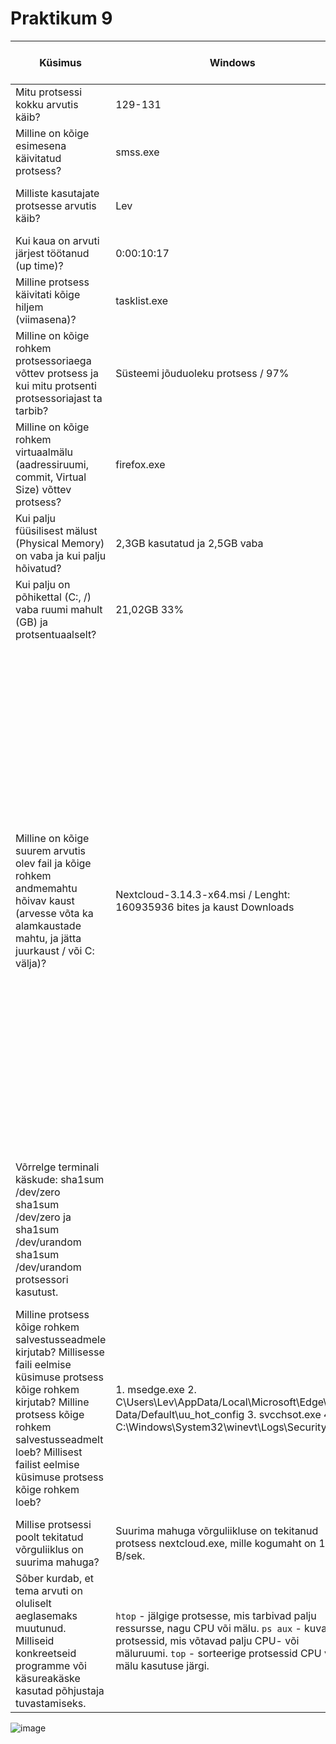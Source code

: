 # Praktikum 9


| Küsimus | Windows | Windowsi kasutatud töörist | Linux | Linuxi käsk
| --- | --- | --- | --- | --- |
| Mitu protsessi kokku arvutis käib? | 129-131 | Win + X -> Tegumihaldur -> Jõudlus | 253 | ps aux \| wc -l |
| Milline on kõige esimesena käivitatud protsess?  | smss.exe | Käsuviip -> tasklist | /sbin/init splash | ps aux --sort=start_time \| head -n 2 |
| Milliste kasutajate protsesse arvutis käib? | Lev | Tegumihaldur -> Kasutajad | lev root avahi syslog message+ systemd+ | ps aux	 |
| Kui kaua on arvuti järjest töötanud (up time)? | 0:00:10:17 | Tegumihaldur -> Jõudlus | 13:15:17 up 9 min,  1 user | uptime |
| Milline protsess käivitati kõige hiljem (viimasena)? | tasklist.exe | Käsuviip -> tasklist | /lib/systemd/ | ps aux --sort=-start_time |
| Milline on kõige rohkem protsessoriaega võttev protsess ja kui mitu protsenti protsessoriajast ta tarbib? | Süsteemi jõuduoleku protsess / 97% | Tegumihaldur -> Üksikasjad -> CPU | systemd-oomd | top |
| Milline on kõige rohkem virtuaalmälu (aadressiruumi, commit, Virtual Size) võttev protsess? | firefox.exe | Tegumihaldur -> Üksikasjad -> Mälu | gnome-shell | top-m |
| Kui palju füüsilisest mälust (Physical Memory) on vaba ja kui palju hõivatud? | 2,3GB kasutatud ja 2,5GB vaba | Tegumihaldur -> Jõudlus -> Mälu | gnome-shell | top -o RES |
| Kui palju on põhikettal (C:, /) vaba ruumi mahult (GB) ja protsentuaalselt? | 21,02GB 33% | Win + X -> Kettahaldus | 1,7GB | free -h|
| Milline on kõige suurem arvutis olev fail ja kõige rohkem andmemahtu hõivav kaust (arvesse võta ka alamkaustade mahtu, ja jätta juurkaust / või C: välja)? | Nextcloud-3.14.3-x64.msi / Lenght: 160935936 bites ja kaust Downloads | Powershell -> Get-ChildItem -Path . -Recurse  Where-Object { -not $_.PSIsContainer }  Sort-Object Length -Descending  Select-Object FullName, Length -First 1  / Get-ChildItem -Path . -Directory -Recurse  ForEach-Object { $_  Add-Member -MemberType NoteProperty -Name Size -Value (Get-ChildItem -Path $_.FullName -Recurse  Where-Object { -not $_.PSIsContainer }  Measure-Object -Property Length -Sum).Sum; $_ } Sort-Object Size -Descending  Select-Object FullName, Size -First 1 | | |
| Võrrelge terminali käskude: sha1sum /dev/zero sha1sum /dev/zero ja sha1sum /dev/urandom sha1sum /dev/urandom protsessori kasutust. |  | | | |
| Milline protsess kõige rohkem salvestusseadmele kirjutab? Millisesse faili eelmise küsimuse protsess kõige rohkem kirjutab? Milline protsess kõige rohkem salvestusseadmelt loeb? Millisest failist eelmise küsimuse protsess kõige rohkem loeb? | 1. msedge.exe 2. C\Users\Lev\AppData/Local\Microsoft\Edge\User Data/Default\uu_hot_config 3. svcchsot.exe 4. C:\Windows\System32\winevt\Logs\Security.evtx | 1. Ressursimonitor -> Ketas -> Kettategevus -> Kirjutamine 2. Ressursimonitor -> Ketas -> Kettategevus -> Fail 3. Ressursimonitor -> Ketas -> Kettategevus -> Lugemine  4. Ressursimonitor -> Ketas -> Kettategevus -> Fail | | |
| Millise protsessi poolt tekitatud võrguliiklus on suurima mahuga?  | Suurima mahuga võrguliikluse on tekitanud protsess nextcloud.exe, mille kogumaht on 144 B/sek. | | | |
| Sõber kurdab, et tema arvuti on oluliselt aeglasemaks muutunud. Milliseid konkreetseid programme või käsureakäske kasutad põhjustaja tuvastamiseks.  | `htop` - jälgige protsesse, mis tarbivad palju ressursse, nagu CPU või mälu. `ps aux` - kuvage protsessid, mis võtavad palju CPU- või mäluruumi. `top` - sorteerige protsessid CPU või mälu kasutuse järgi. | | | |



![image](https://github.com/user-attachments/assets/72fd3f1b-5a7c-4cba-88f8-431b73240ca7)



